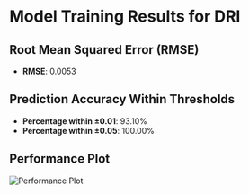 # Model Training Results for DRI

## Root Mean Squared Error (RMSE)
- **RMSE**: 0.0053

## Prediction Accuracy Within Thresholds
- **Percentage within ±0.01**: 93.10%
- **Percentage within ±0.05**: 100.00%

## Performance Plot
![Performance Plot](../imgs/DRI.png)
